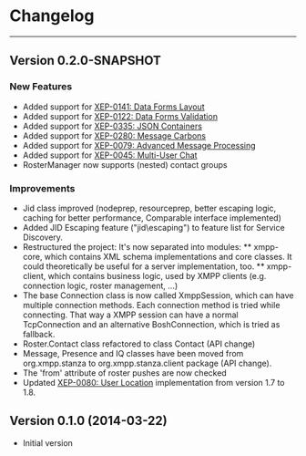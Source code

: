 # Changelog
---

## Version 0.2.0-SNAPSHOT

### New Features

* Added support for [XEP-0141: Data Forms Layout](http://xmpp.org/extensions/xep-0141.html)
* Added support for [XEP-0122: Data Forms Validation](http://xmpp.org/extensions/xep-0122.html)
* Added support for [XEP-0335: JSON Containers](http://xmpp.org/extensions/xep-0335.html)
* Added support for [XEP-0280: Message Carbons](http://xmpp.org/extensions/xep-0280.html)
* Added support for [XEP-0079: Advanced Message Processing](http://xmpp.org/extensions/xep-0079.html)
* Added support for [XEP-0045: Multi-User Chat](http://xmpp.org/extensions/xep-0045.html)
* RosterManager now supports (nested) contact groups

### Improvements

* Jid class improved (nodeprep, resourceprep, better escaping logic, caching for better performance, Comparable interface implemented)
* Added JID Escaping feature (\"jid\\escaping\") to feature list for Service Discovery.
* Restructured the project: It\'s now separated into modules:
** xmpp-core, which contains XML schema implementations and core classes. It could theoretically be useful for a server implementation, too.
** xmpp-client, which contains business logic, used by XMPP clients (e.g. connection logic, roster management, ...)
* The base Connection class is now called XmppSession, which can have multiple connection methods. Each connection method is tried while connecting. That way a XMPP session can have a normal TcpConnection and an alternative BoshConnection, which is tried as fallback.
* Roster.Contact class refactored to class Contact (API change)
* Message, Presence and IQ classes have been moved from org.xmpp.stanza to org.xmpp.stanza.client package (API change).
* The \'from\' attribute of roster pushes are now checked
* Updated [XEP-0080: User Location](http://xmpp.org/extensions/xep-0080.html) implementation from version 1.7 to 1.8.

## Version 0.1.0 (2014-03-22)

* Initial version